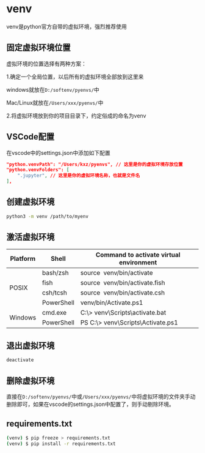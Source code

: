 # venv

venv是python官方自带的虚拟环境，强烈推荐使用

## 固定虚拟环境位置

虚拟环境的位置选择有两种方案：

1.确定一个全局位置，以后所有的虚拟环境全部放到这里来

windows就放在`D:/softenv/pyenvs/`中

Mac/Linux就放在`/Users/xxx/pyenvs/`中

2.将虚拟环境放到你的项目目录下，约定俗成的命名为venv

## VSCode配置

在vscode中的settings.json中添加如下配置

```json
"python.venvPath": "/Users/kxz/pyenvs", // 这里是你的虚拟环境存放位置
"python.venvFolders": [
    ".jupyter", // 这里是你的虚拟环境名称，也就是文件名
],
```

## 创建虚拟环境

```bash
python3 -m venv /path/to/myenv 
```

## 激活虚拟环境

<table>
    <thead>
        <tr>
            <th>Platform</th>
            <th>Shell</th>
            <th>Command to activate virtual environment</th>
        </tr>
    </thead>
    <tbody>
        <tr class="row-even">
            <td rowspan="4" style="center">POSIX</td>
            <td>bash/zsh</td>
            <td>source &nbsp;venv/bin/activate</td>
        </tr>
        <tr class="row-odd">
            <td>fish</td>
            <td>source &nbsp;venv/bin/activate.fish</td>
        </tr>
        <tr class="row-even">
            <td>csh/tcsh</td>
            <td>source &nbsp;venv/bin/activate.csh</td>
        </tr>
        <tr class="row-odd">
            <td>PowerShell</td>
            <td>venv/bin/Activate.ps1</td>
        </tr>
        <tr class="row-even">
            <td rowspan="2">Windows</td>
            <td>cmd.exe</td>
            <td>C:\> venv\Scripts\activate.bat</td>
        </tr>
        <tr class="row-odd">
            <td>PowerShell</td>
            <td>PS C:\> venv\Scripts\Activate.ps1</td>
        </tr>
    </tbody>
</table>

## 退出虚拟环境

```bash
deactivate
```


## 删除虚拟环境

直接在`D:/softenv/pyenvs/`中或`/Users/xxx/pyenvs/`中将虚拟环境的文件夹手动删除即可，如果在vscode的settings.json中配置了，则手动剔除环境。

## requirements.txt

```bash
(venv) $ pip freeze > requirements.txt
(venv) $ pip install -r requirements.txt
```

